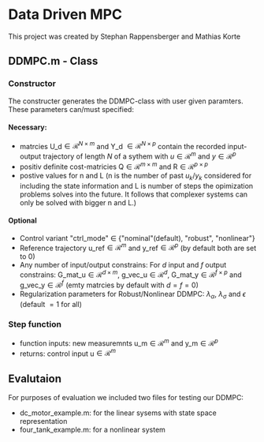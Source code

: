 # Data Driven MPC
This project was created by Stephan Rappensberger and Mathias Korte

## DDMPC.m - Class

### Constructor
The constructer generates the DDMPC-class with user given paramters. These parameters can/must specified:

#### Necessary:
- matrcies U_d$\in\mathcal{R}^{N\times m}$ and Y_d $\in\mathcal{R}^{N\times p}$ contain the recorded input-output trajectory of length $N$ of a sythem with $u\in\mathcal{R}^{m}$ and $y\in\mathcal{R}^{p}$
- positiv definite cost-matricies Q$\in\mathcal{R}^{m\times m}$ and R$\in\mathcal{R}^{p\times p}$ 
- postive values for n and L (n is the number of past $u_k$/$y_k$ considered for including the state information and L is number of steps the opimization problems solves into the future. It follows that complexer systems can only be solved with bigger n and L.)

#### Optional
- Control variant "ctrl_mode" $\in$ {"nominal"(default), "robust", "nonlinear"}
- Reference trajectory u_ref$\in\mathcal{R}^{m}$ and y_ref$\in\mathcal{R}^{p}$ (by default both are set to 0)
- Any number of input/output constrains: For $d$ input and $f$ output constrains: G_mat_u$\in\mathcal{R}^{d\times m}$, g_vec_u$\in\mathcal{R}^{d}$, G_mat_y$\in\mathcal{R}^{f\times p}$ and g_vec_y$\in\mathcal{R}^{f}$  (emty matrcies by default with $d=f=0$)
- Regularization parameters for Robust/Nonlinear DDMPC:  $\lambda_\alpha$, $\lambda_\sigma$ and $\epsilon$ (default $=1$ for all)

### Step function
- function inputs: new measuremnts u_m$\in\mathcal{R}^{m}$ and y_m$\in\mathcal{R}^{p}$
- returns: control input  u$\in\mathcal{R}^{m}$ 

## Evalutaion 
For purposes of evaluation we included two files for testing our DDMPC:
- dc_motor_example.m: for the linear sysems with state space representation
- four_tank_example.m: for a nonlinear system
